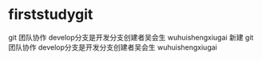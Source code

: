 # firststudygit
git 团队协作
develop分支是开发分支创建者吴会生
wuhuishengxiugai
新建
git 团队协作
develop分支是开发分支创建者吴会生
wuhuishengxiugai
